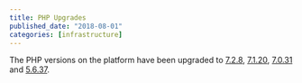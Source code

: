 ```yaml
---
title: PHP Upgrades
published_date: "2018-08-01"
categories: [infrastructure]
---
```

The PHP versions on the platform have been upgraded to [7.2.8](http://php.net/ChangeLog-7.php#7.2.8), [7.1.20](http://php.net/ChangeLog-7.php#7.1.20), [7.0.31](http://php.net/ChangeLog-7.php#7.0.31) and [5.6.37](http://php.net/ChangeLog-5.php#5.6.37).

